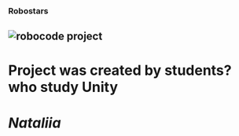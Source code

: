 ### Robostars

## ![robocode project](https://media.licdn.com/dms/image/D4D0BAQFoRUR2DxPJiw/company-logo_200_200/0/1682010178745/unity_logo?e=2147483647&v=beta&t=7OVQLOhutTT9GjVHCJtzk61ZtMiBnYyspftEJje0dMQ)

# **Project was created by students? who study Unity**

# _Nataliia_
